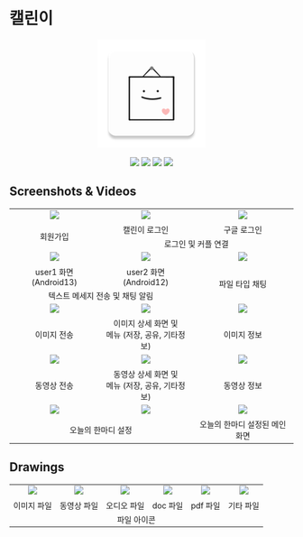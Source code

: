 # 캘린이

<p align=center>
  <img src="./app/src/main/res/mipmap-xxxhdpi/calenee_icon.png">
</p>

<p align=center>
  <img src="https://img.shields.io/badge/Android Studio-3DDC84?logo=Android Studio&logoColor=white"/>
  <img src="https://img.shields.io/badge/Android-3DDC84?logo=Android&logoColor=white"/>
  <img src="https://img.shields.io/badge/Firebase-FFCA28?logo=Firebase&logoColor=white"/>
  <img src="https://img.shields.io/badge/Kotlin-7F52FF?logo=Kotlin&logoColor=white"/>
</p>

## Screenshots & Videos
<table>
  <tbody align=center>
    <tr>
      <td><img src="https://github.com/tjswls0424/Calenee/assets/49965898/5ea8ae3f-2d3c-47e4-9412-324208e98adc" width=300></td>
      <td><img src="https://github.com/tjswls0424/Calenee/assets/49965898/235ce30d-6723-48d0-874d-db874730cf63" width=300></td>
      <td><img src="https://github.com/tjswls0424/Calenee/assets/49965898/5c6531ef-c62a-46ee-9646-d6b494c41ae6" width=300></td>
    </tr>
    <tr>
      <td rowspan=2>회원가입</td>
      <td>캘린이 로그인</td>
      <td>구글 로그인</td>
    </tr>
    <tr>
      <td colspan=2>로그인 및 커플 연결</td>
    </tr>
    <tr>
      <td><img src="https://github.com/tjswls0424/Calenee/assets/49965898/c0afb5e3-cc35-45d7-99e5-df975e32008f" width=300></td>
      <td><img src="https://github.com/tjswls0424/Calenee/assets/49965898/57b53d41-187d-44de-ab90-3c677a1095a0" width=300></td>
      <td><img src="https://github.com/tjswls0424/Calenee/assets/49965898/30207d94-de17-4b00-a692-fe21436c7ca7" width=300></td>
    </tr>
    <tr>
      <td>user1 화면 (Android13)</td>
      <td>user2 화면 (Android12)</td>
      <td rowspan=2>파일 타입 채팅</td>
    </tr>
    <tr>
      <td colspan=2>텍스트 메세지 전송 및 채팅 알림</td>
    </tr>
    <tr>
      <td><img src="https://github.com/tjswls0424/Calenee/assets/49965898/0efdf6a2-1cd9-445e-a540-1258c1b52b6d" width=300></td>
      <td><img src="https://github.com/tjswls0424/Calenee/assets/49965898/7314d271-94ee-48c5-85aa-13585663fb95" width=300></td>
      <td><img src="https://github.com/tjswls0424/Calenee/assets/49965898/b3662c9a-9f62-45bd-8322-e9a800b95098" width=300"></td>
    </tr>
    <tr>
      <td>이미지 전송</td>
      <td>이미지 상세 화면 및<br>메뉴 (저장, 공유, 기타정보)</td>
      <td>이미지 정보</td>
    </tr>
    <tr>
      <td><img src="https://github.com/tjswls0424/Calenee/assets/49965898/524af385-a7c9-4919-b3e9-dd7c12655e04" width=300></td>
      <td><img src="https://github.com/tjswls0424/Calenee/assets/49965898/fcaecaef-02f5-4674-a9ca-bd0dd6fcccaf" width=300></td>
      <td><img src="https://github.com/tjswls0424/Calenee/assets/49965898/b5e684f1-200b-4eeb-9412-4216fb9764be" width=300></td>
    </tr>
    <tr>
      <td>동영상 전송</td>
      <td>동영상 상세 화면 및<br>메뉴 (저장, 공유, 기타정보)</td>
      <td>동영상 정보</td>
    </tr>
    <tr>
      <td><img src="https://github.com/tjswls0424/Calenee/assets/49965898/bc0ebf86-cb45-41bf-a071-42414a292e10" width=300></td>
      <td><img src="https://github.com/tjswls0424/Calenee/assets/49965898/301005e0-8694-4bfc-a158-6690369d3b39" width=300></td>
      <td><img src="https://github.com/tjswls0424/Calenee/assets/49965898/422b654e-0087-4460-a15a-eca320193e65" width=300></td>
    </tr>
    <tr>
      <td colspan=2>오늘의 한마디 설정</td>
      <td>오늘의 한마디 설정된 메인 화면</td>
    </tr>
  </tbody>
</table>


## Drawings
<table>
  <tbody align=center>
    <tr>
      <td><img src="https://github.com/tjswls0424/Calenee/assets/49965898/3baa686f-db83-419a-a79e-89bbad4c8ece" width=800></td>
      <td><img src="https://github.com/tjswls0424/Calenee/assets/49965898/81e6fe60-7aac-4b1f-adc8-fb543ffebcf3" width=800></td>
      <td><img src="https://github.com/tjswls0424/Calenee/assets/49965898/fe5805c5-6303-40bf-9659-7895156c12d7" width=800></td>
      <td><img src="https://github.com/tjswls0424/Calenee/assets/49965898/86cef732-849e-437e-a11c-12bc1b6c00ab" width=800></td>
      <td><img src="https://github.com/tjswls0424/Calenee/assets/49965898/a9bc45ca-0553-4785-a690-6edcc0302d06" width=800></td>
      <td><img src="https://github.com/tjswls0424/Calenee/assets/49965898/5127aa96-36a3-4c7c-a8b3-621bf3ce836c" width=800></td>
    </tr>
    <tr>
      <td>이미지 파일</td>
      <td>동영상 파일</td>
      <td>오디오 파일</td>
      <td>doc 파일</td>
      <td>pdf 파일</td>
      <td>기타 파일</td>
    </tr>
    <tr>
      <td colspan=6>파일 아이콘</td>
    </tr>
  </tbody>
</table>
